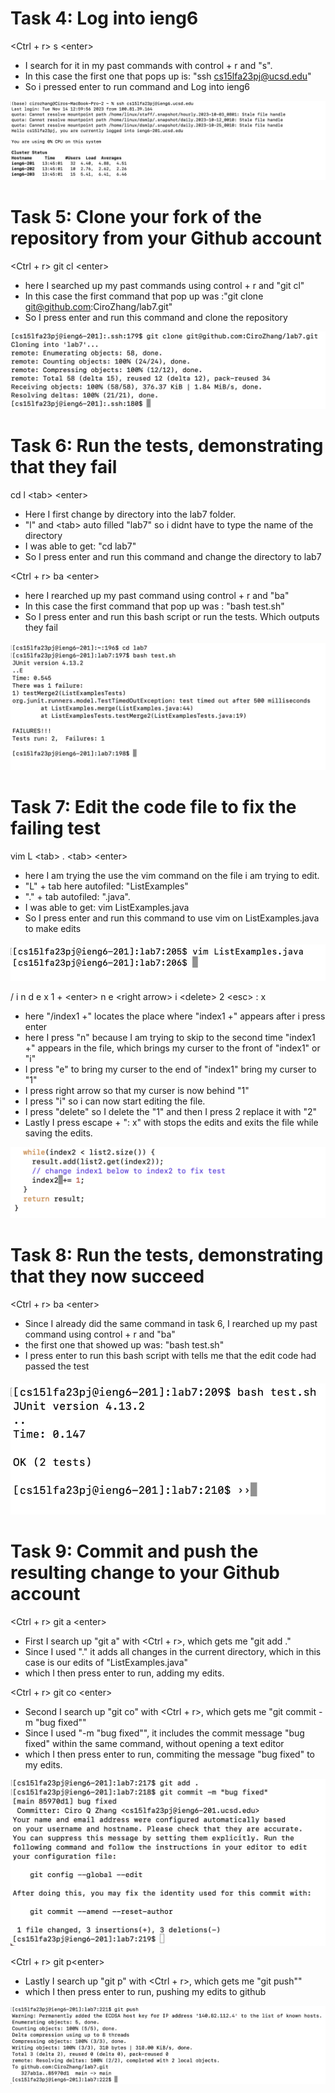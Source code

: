 # Task 4: Log into ieng6

<Ctrl + r> s \<enter>

* I search for it in my past commands with control + r and "s".
* In this case the first one that pops up is: "ssh cs15lfa23pj@ucsd.edu"
* So i pressed enter to run command and Log into ieng6

![Image](task4.png)

# Task 5: Clone your fork of the repository from your Github account

<Ctrl + r> git cl \<enter>

* here I searched up my past commands using control + r and "git cl"
* In this case the first command that pop up was :"git clone git@github.com:CiroZhang/lab7.git"
* So I press enter and run this command and clone the repository

![Image](task5.png)

# Task 6: Run the tests, demonstrating that they fail

cd l \<tab> \<enter> 

* Here I first change by directory into the lab7 folder.
* "l" and \<tab> auto filled "lab7" so i didnt have to type the name of the directory
* I was able to get: "cd lab7"
* So I press enter and run this command and change the directory to lab7

<Ctrl + r> ba \<enter>

* here I rearched up my past command using control + r and "ba"
* In this case the first command that pop up was : "bash test.sh"
* So I press enter and run this bash script or run the tests. Which outputs they fail

![Image](task6.png)

# Task 7: Edit the code file to fix the failing test

vim L \<tab> . \<tab> \<enter>

* here I am trying the use the vim command on the file i am trying to edit.
* "L" + tab here autofiled: "ListExamples" 
* "." + tab autofiled: ".java".
* I was able to get: vim ListExamples.java
* So I press enter and run this command to use vim on ListExamples.java to make edits 
   
![Image](task7.1.png)

/ i n d e x 1 <space> + \<enter> n e \<right arrow>  i \<delete> 2 \<esc> : x

* here "/index1 +" locates the place where "index1 +" appears after i press enter
* here I press "n" because I am trying to skip to the second time "index1 +" appears in the file, which brings my curser to the front of "index1" or "i"
* I press "e" to bring my curser to the end of "index1" bring my curser to "1"
* I press right arrow so that my curser is now behind "1" 
* I press "i" so i can now start editing the file.
* I press "delete" so I delete the "1" and then I press 2 replace it with "2"
* Lastly I press escape + ": x" with stops the edits and exits the file while saving the edits. 

![Image](task7.2.png)

# Task 8: Run the tests, demonstrating that they now succeed

<Ctrl + r> ba \<enter>

* Since I already did the same command in task 6, I rearched up my past command using control + r and "ba"
* the first one that showed up was: "bash test.sh"
* I press enter to run this bash script with tells me that the edit code had passed the test


![Image](task8.png)

# Task 9: Commit and push the resulting change to your Github account 

<Ctrl + r> git a \<enter>

* First I search up "git a" with <Ctrl + r>, which gets me "git add ."
* Since I used "." it adds all changes in the current directory, which in this case is our edits of "ListExamples.java"
* which I then press enter to run, adding my edits.
  
<Ctrl + r> git co \<enter>

* Second I search up "git co" with <Ctrl + r>, which gets me "git commit -m "bug fixed""
* Since I used "-m "bug fixed"", it includes the commit message "bug fixed" within the same command, without opening a text editor
* which I then press enter to run, commiting the message "bug fixed" to  my edits. 

![Image](task9.1.png)

<Ctrl + r> git p\<enter>

* Lastly I search up "git p" with <Ctrl + r>, which gets me "git push""
* which I then press enter to run, pushing my edits to github

![Image](task9.2.png)
